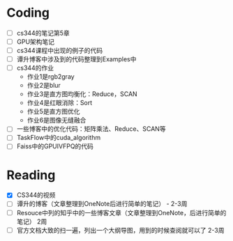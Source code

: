 # Coding

- [ ] cs344的笔记第5章
- [ ] GPU架构笔记
- [ ] cs344课程中出现的例子的代码
- [ ] 谭升博客中涉及到的代码整理到Examples中
- [ ] cs344的作业
    - 作业1是rgb2gray
    - 作业2是blur
    - 作业3是直方图均衡化：Reduce，SCAN
    - 作业4是红眼消除：Sort
    - 作业5是直方图优化
    - 作业6是图像无缝融合
- [ ] 一些博客中的优化代码：矩阵乘法、Reduce、SCAN等
- [ ] TaskFlow中的cuda_algorithm
- [ ] Faiss中的GPUIVFPQ的代码

# Reading

- [x] CS344的视频
- [ ] 谭升的博客（文章整理到OneNote后进行简单的笔记） - 2-3周
- [ ] Resouce中列的知乎中的一些博客文章（文章整理到OneNote，后进行简单的笔记） 2周
- [ ] 官方文档大致的扫一遍，列出一个大纲导图，用到的时候查阅就可以了 2-3周